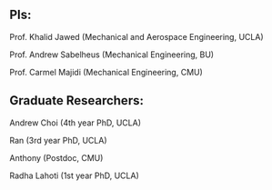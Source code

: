 ## PIs:
Prof. Khalid Jawed (Mechanical and Aerospace Engineering, UCLA)

Prof. Andrew Sabelheus (Mechanical Engineering, BU)

Prof. Carmel Majidi (Mechanical Engineering, CMU)

## Graduate Researchers:

Andrew Choi (4th year PhD, UCLA)

Ran (3rd year PhD, UCLA)

Anthony (Postdoc, CMU)

Radha Lahoti (1st year PhD, UCLA)
